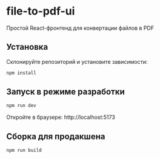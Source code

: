 # file-to-pdf-ui

Простой React-фронтенд для конвертации файлов в PDF

## Установка

Склонируйте репозиторий и установите зависимости:

```bash
npm install
```

## Запуск в режиме разработки

```bash
npm run dev
```

Откройте в браузере: http://localhost:5173

## Сборка для продакшена

```bash
npm run build
```